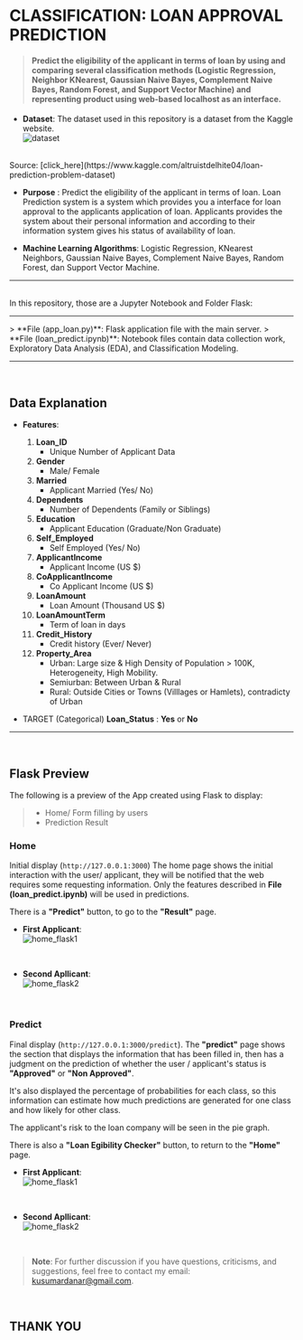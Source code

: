 # **CLASSIFICATION: LOAN APPROVAL PREDICTION**

> #### Predict the eligibility of the applicant in terms of loan by using and comparing several classification methods (Logistic Regression, Neighbor KNearest, Gaussian Naive Bayes, Complement Naive Bayes, Random Forest, and Support Vector Machine) and representing product using web-based localhost as an interface.

- **Dataset**: The dataset used in this repository is a dataset from the Kaggle website.<br>
![dataset](./images/dataset.PNG)
<br>
Source: [click_here](https://www.kaggle.com/altruistdelhite04/loan-prediction-problem-dataset)

- **Purpose** : Predict the eligibility of the applicant in terms of loan. Loan Prediction system is a system which provides you a interface for loan approval to the applicants application of loan. Applicants provides the system about their personal information and according to their information system gives his status of availability of loan.

- **Machine Learning Algorithms**: Logistic Regression, KNearest Neighbors, Gaussian Naive Bayes,  Complement Naive Bayes, Random Forest, dan Support Vector Machine.

<hr>
<br>
In this repository, those are a Jupyter Notebook and Folder Flask:
<br>
<hr>
> **File (app_loan.py)**: Flask application file with the main server.
> **File (loan_predict.ipynb)**: Notebook files contain data collection work, Exploratory Data Analysis (EDA), and Classification Modeling.

<hr>
<br>

## __Data Explanation__

- __Features__:
    1. __Loan_ID__
        - Unique Number of Applicant Data
    2. __Gender__
        - Male/ Female 
    3. __Married__
        - Applicant Married (Yes/ No)
    4. __Dependents__
        - Number of Dependents (Family or Siblings)
    5. __Education__ 
        - Applicant Education (Graduate/Non Graduate)
    6. __Self_Employed__
        - Self Employed (Yes/ No)
    7. __ApplicantIncome__
        - Applicant Income (US $)
    8. __CoApplicantIncome__
        - Co Applicant Income (US $)
    9. __LoanAmount__ 
        - Loan Amount (Thousand US $)
    10. __LoanAmountTerm__
        - Term of loan in days
    11. __Credit_History__
        - Credit history (Ever/ Never)
    12. __Property_Area__
        - Urban: Large size & High Density of Population > 100K, Heterogeneity, High Mobility.
        - Semiurban: Between Urban & Rural 
        - Rural: Outside Cities or Towns (Villlages or Hamlets), contradicty of Urban

- TARGET (Categorical)
    __Loan_Status__ : __Yes__ or __No__

<hr>
<br>

## **Flask Preview**
The following is a preview of the App created using Flask to display:
> * Home/ Form filling by users
> * Prediction Result 

### **Home**
Initial display (``http://127.0.0.1:3000``) The home page shows the initial interaction with the user/ applicant, they will be notified that the web requires some requesting information.
Only the features described in **File (loan_predict.ipynb)** will be used in predictions.

There is a __"Predict"__ button, to go to the __"Result"__ page.<br>

- __First Applicant__:<br>
![home_flask1](./images/form_exp01.png)
<br>

- __Second Apllicant__:<br>
![home_flask2](./images/form_exp02.png)
<br>

### **Predict**
Final display (``http://127.0.0.1:3000/predict``). The __"predict"__ page shows the section that displays the information that has been filled in, then has a judgment on the prediction of whether the user / applicant's status is __"Approved"__ or __"Non Approved"__.

It's also displayed the percentage of probabilities for each class, so this information can estimate how much predictions are generated for one class and how likely for other class.

The applicant's risk to the loan company will be seen in the pie graph.

There is also a __"Loan Egibility Checker"__ button, to return to the __"Home"__ page.<br>

- __First Applicant__:<br>
![home_flask1](./images/result_exp1.PNG)
<br>

- __Second Apllicant__:<br>
![home_flask2](./images/result_exp2.PNG)
<br>

> **Note**: For further discussion if you have questions, criticisms, and suggestions, feel free to contact my email: kusumardanar@gmail.com. 
<br>

## __THANK YOU__

